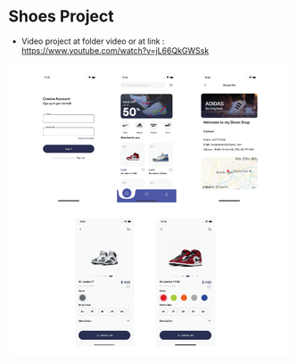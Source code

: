 # Shoes Project

- Video project at folder video or at link : https://www.youtube.com/watch?v=jL66QkGWSsk

![picture](./imgProject/img.png)

